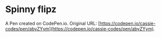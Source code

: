 # Spinny flipz

A Pen created on CodePen.io. Original URL: [https://codepen.io/cassie-codes/pen/abyZYym](https://codepen.io/cassie-codes/pen/abyZYym).


